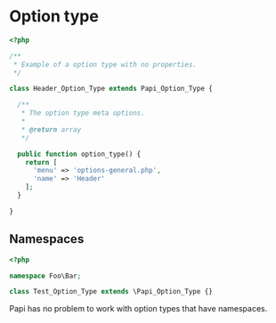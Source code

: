 # Option type

```php
<?php

/**
 * Example of a option type with no properties.
 */

class Header_Option_Type extends Papi_Option_Type {

  /**
   * The option type meta options.
   *
   * @return array
   */

  public function option_type() {
    return [
      'menu' => 'options-general.php',
      'name' => 'Header'
    ];
  }

}
```

## Namespaces

```php
<?php

namespace Foo\Bar;

class Test_Option_Type extends \Papi_Option_Type {}
```

Papi has no problem to work with option types that have namespaces.
